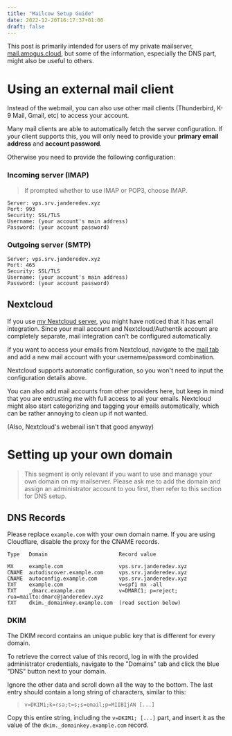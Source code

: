 ```yaml
---
title: "Mailcow Setup Guide"
date: 2022-12-20T16:17:37+01:00
draft: false
---
```


This post is primarily intended for users of my private mailserver, [mail.amogus.cloud](https://mail.amogus.cloud), but some of the information, especially the DNS part, might also be useful to others.

<!--more-->

# Using an external mail client

Instead of the webmail, you can also use other mail clients (Thunderbird, K-9 Mail, Gmail, etc) to access your account.

Many mail clients are able to automatically fetch the server configuration. If your client supports this, you will only need to provide your **primary email address** and **account password**.

Otherwise you need to provide the following configuration:

### Incoming server (IMAP)
> If prompted whether to use IMAP or POP3, choose IMAP.
```
Server: vps.srv.janderedev.xyz
Port: 993
Security: SSL/TLS
Username: (your account's main address)
Password: (your account password)
```

### Outgoing server (SMTP)
```
Server; vps.srv.janderedev.xyz
Port: 465
Security: SSL/TLS
Username: (your account's main address)
Password: (your account password)
```

## Nextcloud

If you use [my Nextcloud server](https://amogus.cloud), you might have noticed that it has email integration. Since your mail account and Nextcloud/Authentik account are completely separate, mail integration can't be configured automatically.

If you want to access your emails from Nextcloud, navigate to the [mail tab](https://amogus.cloud/apps/mail/) and add a new mail account with your username/password combination.

Nextcloud supports automatic configuration, so you won't need to input the configuration details above.

You can also add mail accounts from other providers here, but keep in mind that you are entrusting me with full access to all your emails. Nextcloud might also start categorizing and tagging your emails automatically, which can be rather annoying to clean up if not wanted.

(Also, Nextcloud's webmail isn't that good anyway)

# Setting up your own domain

> This segment is only relevant if you want to use and manage your own domain on my mailserver. Please ask me to add the domain and assign an administrator account to you first, then refer to this section for DNS setup.

## DNS Records

Please replace `example.com` with your own domain name. If you are using Cloudflare, disable the proxy for the CNAME records.

```
Type   Domain                       Record value

MX     example.com                  vps.srv.janderedev.xyz
CNAME  autodiscover.example.com     vps.srv.janderedev.xyz
CNAME  autoconfig.example.com       vps.srv.janderedev.xyz
TXT    example.com                  v=spf1 mx -all
TXT    _dmarc.example.com           v=DMARC1; p=reject; rua=mailto:dmarc@janderedev.xyz
TXT    dkim._domainkey.example.com  (read section below)
```

### DKIM

The DKIM record contains an unique public key that is different for every domain.

To retrieve the correct value of this record, log in with the provided administrator credentials, navigate to the "Domains" tab and click the blue "DNS" button next to your domain.

Ignore the other data and scroll down all the way to the bottom. The last entry should contain a long string of characters, similar to this:

> `v=DKIM1;k=rsa;t=s;s=email;p=MIIBIjAN [...]`

Copy this entire string, including the `v=DKIM1; [...]` part, and insert it as the value of the `dkim._domainkey.example.com` record.
